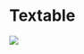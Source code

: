 Textable
========

[![](https://jitpack.io/v/com.aviraldg/textable.svg)](https://jitpack.io/#com.aviraldg/textable)